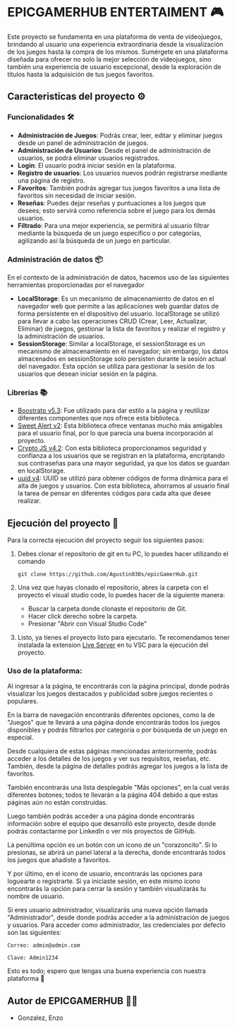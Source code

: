 # EPICGAMERHUB ENTERTAIMENT 🎮

Este proyecto se fundamenta en una plataforma de venta de videojuegos, brindando al usuario una experiencia extraordinaria desde la visualización de los juegos hasta la compra de los mismos. Sumérgete en una plataforma diseñada para ofrecer no solo la mejor selección de videojuegos, sino también una experiencia de usuario excepcional, desde la exploración de títulos hasta la adquisición de tus juegos favoritos.

## Caracteristicas del proyecto ⚙️
### Funcionalidades 🛠️
- **Administración de Juegos**: Podrás crear, leer, editar y eliminar juegos desde un panel de administración de juegos.
- **Administración de Usuarios**: Desde el panel de administración de usuarios, se podrá eliminar usuarios registrados.
- **Login**: El usuario podrá iniciar sesión en la plataforma.
- **Registro de usuarios**: Los usuarios nuevos podrán registrarse mediante una página de registro.
- **Favoritos**: También podrás agregar tus juegos favoritos a una lista de favoritos sin necesidad de iniciar sesión.
- **Reseñas**: Puedes dejar reseñas y puntuaciones a los juegos que desees; esto servirá como referencia sobre el juego para los demás usuarios.
- **Filtrado**: Para una mejor experiencia, se permitirá al usuario filtrar mediante la búsqueda de un juego específico o por categorías, agilizando así la búsqueda de un juego en particular.
### Administración de datos 📦
En el contexto de la administración de datos, hacemos uso de las siguientes herramientas proporcionadas por el navegador

- **LocalStorage**: Es un mecanismo de almacenamiento de datos en el navegador web que permite a las aplicaciones web guardar datos de forma persistente en el dispositivo del usuario. localStorage se utilizó para llevar a cabo las operaciones CRUD (Crear, Leer, Actualizar, Eliminar) de juegos, gestionar la lista de favoritos y realizar el registro y la administración de usuarios.
- **SessionStorage**: Similar a localStorage, el sessionStorage es un mecanismo de almacenamiento en el navegador; sin embargo, los datos almacenados en sessionStorage solo persisten durante la sesión actual del navegador. Esta opción se utiliza para gestionar la sesión de los usuarios que desean iniciar sesión en la página.

### Librerias 📚

- [Boostratp v5.3](https://getbootstrap.com/): Fue utilizado para dar estilo a la página y reutilizar diferentes componentes que nos ofrece esta biblioteca.
- [Sweet Alert v2](https://sweetalert2.github.io/): Esta biblioteca ofrece ventanas mucho más amigables para el usuario final, por lo que parecía una buena incorporación al proyecto.
- [Crypto JS v4.2](https://cryptojs.gitbook.io/docs/): Con esta biblioteca proporcionamos seguridad y confianza a los usuarios que se registran en la plataforma, encriptando sus contraseñas para una mayor seguridad, ya que los datos se guardan en localStorage.
- [uuid v4](https://www.uuidgenerator.net/version4): UUID se utilizó para obtener códigos de forma dinámica para el alta de juegos y usuarios. Con esta biblioteca, ahorramos al usuario final la tarea de pensar en diferentes códigos para cada alta que desee realizar.

## Ejecución del proyecto 🚀
Para la correcta ejecución del proyecto seguir los siguientes pasos:

1. Debes clonar el repositorio de git en tu PC, lo puedes hacer utilizando el comando 

    ```git clone https://github.com/Agustin030s/epicGamerHub.git```

2. Una vez que hayas clonado el repositorio, abres la carpeta con el proyecto el visual studio code, lo puedes hacer de la siguiente manera:

    - Buscar la carpeta donde clonaste el repositorio de Git.
    - Hacer click derecho sobre la carpeta.
    - Presionar "Abrir con Visual Studio Code"

3. Listo, ya tienes el proyecto listo para ejecutarlo. Te recomendamos tener instalada la extension [Live Server](https://marketplace.visualstudio.com/items?itemName=ritwickdey.LiveServer) en tu VSC para la ejecución del proyecto.

### Uso de la plataforma:

Al ingresar a la página, te encontrarás con la página principal, donde podrás visualizar los juegos destacados y publicidad sobre juegos recientes o populares.

En la barra de navegación encontrarás diferentes opciones, como la de "Juegos" que te llevará a una página donde encontrarás todos los juegos disponibles y podrás filtrarlos por categoría o por búsqueda de un juego en especial.

Desde cualquiera de estas páginas mencionadas anteriormente, podrás acceder a los detalles de los juegos y ver sus requisitos, reseñas, etc. También, desde la página de detalles podrás agregar los juegos a la lista de favoritos.

También encontrarás una lista desplegable "Más opciones", en la cual verás diferentes botones; todos te llevarán a la página 404 debido a que estas páginas aún no están construidas.

Luego también podrás acceder a una página donde encontrarás información sobre el equipo que desarrolló este proyecto, desde donde podrás contactarme por LinkedIn o ver mis proyectos de GitHub.

La penúltima opción es un botón con un icono de un "corazoncito". Si lo presionas, se abrirá un panel lateral a la derecha, donde encontrarás todos los juegos que añadiste a favoritos.

Y por último, en el icono de usuario, encontrarás las opciones para loguearte o registrarte. Si ya iniciaste sesión, en este mismo icono encontrarás la opción para cerrar la sesión y también visualizarás tu nombre de usuario.

Si eres usuario administrador, visualizarás una nueva opción llamada "Administrador", desde donde podrás acceder a la administración de juegos y usuarios. Para acceder como administrador, las credenciales por defecto son las siguientes:

```Correo: admin@admin.com```

```Clave: Admin1234```

Esto es todo; espero que tengas una buena experiencia con nuestra plataforma 🙌

## Autor de EPICGAMERHUB 🧑‍💻
- Gonzalez, Enzo
